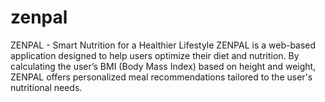 # zenpal
ZENPAL - Smart Nutrition for a Healthier Lifestyle ZENPAL is a web-based application designed to help users optimize their diet and nutrition. By calculating the user’s BMI (Body Mass Index) based on height and weight, ZENPAL offers personalized meal recommendations tailored to the user's nutritional needs.  

